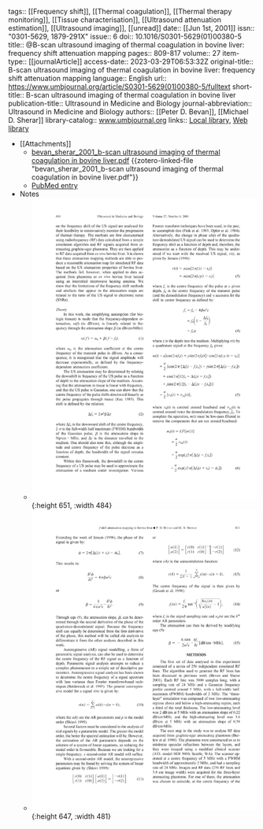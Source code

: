 tags:: [[Frequency shift]], [[Thermal coagulation]], [[Thermal therapy monitoring]], [[Tissue characterisation]], [[Ultrasound attenuation estimation]], [[Ultrasound imaging]], [[unread]]
date:: [[Jun 1st, 2001]]
issn:: "0301-5629, 1879-291X"
issue:: 6
doi:: 10.1016/S0301-5629(01)00380-5
title:: @B-scan ultrasound imaging of thermal coagulation in bovine liver: frequency shift attenuation mapping
pages:: 809-817
volume:: 27
item-type:: [[journalArticle]]
access-date:: 2023-03-29T06:53:32Z
original-title:: B-scan ultrasound imaging of thermal coagulation in bovine liver: frequency shift attenuation mapping
language:: English
url:: https://www.umbjournal.org/article/S0301-5629(01)00380-5/fulltext
short-title:: B-scan ultrasound imaging of thermal coagulation in bovine liver
publication-title:: Ultrasound in Medicine and Biology
journal-abbreviation:: Ultrasound in Medicine and Biology
authors:: [[Peter D. Bevan]], [[Michael D. Sherar]]
library-catalog:: www.umbjournal.org
links:: [Local library](zotero://select/library/items/QZ8Z3VI5), [Web library](https://www.zotero.org/users/6786528/items/QZ8Z3VI5)

- [[Attachments]]
	- [bevan_sherar_2001_b-scan ultrasound imaging of thermal coagulation in bovine liver.pdf](zotero://select/library/items/98JXK4FN) {{zotero-linked-file "bevan_sherar_2001_b-scan ultrasound imaging of thermal coagulation in bovine liver.pdf"}}
	- [PubMed entry](http://www.ncbi.nlm.nih.gov/pubmed/11516541)
- Notes
	- ![bevan_sherar_2001_b-scan ultrasound imaging of thermal coagulation in bovine liver_page-0002.jpg](../assets/bevan_sherar_2001_b-scan_ultrasound_imaging_of_thermal_coagulation_in_bovine_liver_page-0002_1680489168135_0.jpg){:height 651, :width 484}
	- ![bevan_sherar_2001_b-scan ultrasound imaging of thermal coagulation in bovine liver_page-0003.jpg](../assets/bevan_sherar_2001_b-scan_ultrasound_imaging_of_thermal_coagulation_in_bovine_liver_page-0003_1680489180563_0.jpg){:height 647, :width 481}